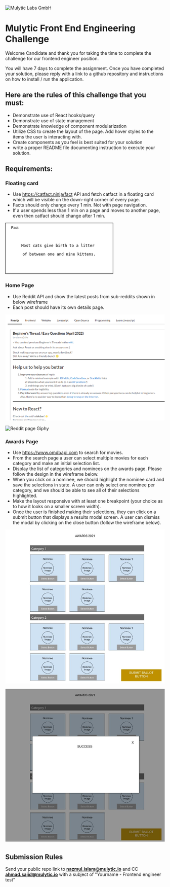 ![Mulytic Labs GmbH](https://mulytic-web-content.s3.amazonaws.com/media/Mulytic/Photos/Logo/Color_logo_-_no_background.png)
# Mulytic Front End Engineering Challenge

Welcome Candidate and thank you for taking the time to complete the challenge for our frontend engineer position.

You will have 7 days to complete the assignment. Once you have completed your solution, please reply with a link to a github repository and instructions on how to install / run the application.
 
## Here are the rules of this challenge that you must:
* Demonstrate use of React hooks/query
* Demonstrate use of state management
* Demonstrate knowledge of component modularization
* Utilize CSS to create the layout of the page. Add hover styles to the items the user is interacting with.
* Create components as you feel is best suited for your solution
* write a proper README file documenting instruction to execute your solution.
 
## Requirements:
### Floating card
* Use https://catfact.ninja/fact API and fetch catfact in a floating card which will be visible on the down-right corner of every page.
* Facts should only change every 1 min. Not with page navigation.
* If a user spends less than 1 min on a page and moves to another page, even then catfact should change after 1 min.

![Floating Card](https://github.com/nazmul-mulytic/frontend-engineer-test/blob/main/wireframe/floating-card.png)

### Home Page
* Use Reddit API and show the latest posts from sub-reddits shown in below wireframe
* Each post should have its own details page.

![Reddit Page](https://github.com/nazmul-mulytic/frontend-engineer-test/blob/main/wireframe/reddit-page.png)

![Reddit page Giphy](https://media.giphy.com/media/4NtPrzG6Wc45V2m2oA/giphy.gif)

### Awards Page
* Use https://www.omdbapi.com to search for movies.
* From the search page a user can select multiple movies for each category and make an initial selection list.
* Display the list of categories and nominees on the awards page. Please follow the design in the wireframe below.
* When you click on a nominee, we should highlight the nominee card and save the selections in state. A user can only select one nominee per category, and we should be able to see all of their selections highlighted. 
* Make the layout responsive with at least one breakpoint (your choice as to how it looks on a smaller screen width).
* Once the user is finished making their selections, they can click on a submit button that displays a results modal screen. A user can dismiss the modal by clicking on the close button (follow the wireframe below).

![Award Page](https://github.com/nazmul-mulytic/frontend-engineer-test/blob/main/wireframe/award-page.jpg)
 
![Vote Confirm Modal](https://github.com/nazmul-mulytic/frontend-engineer-test/blob/main/wireframe/vote-confirm-modal.jpg)

## Submission Rules
Send your public repo link to **nazmul.islam@mulytic.io** and CC **ahmad.sajid@mulytic.io** with a subject of "Yourname - Frontend engineer test"

 
